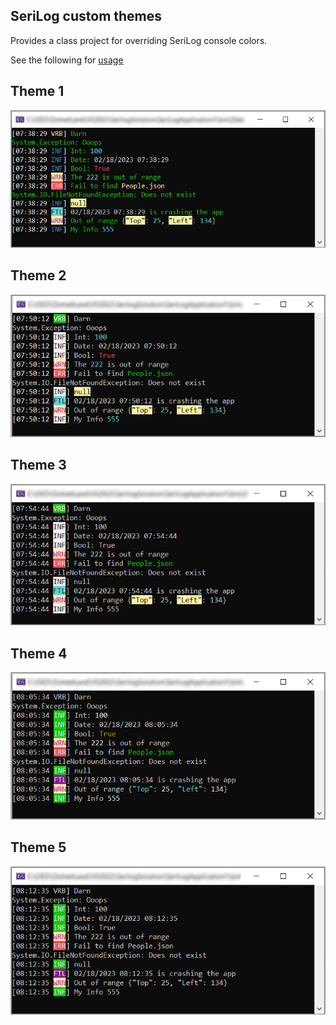 ## SeriLog custom themes

Provides a class project for overriding SeriLog console colors.


See the following for [usage](SeriLogThemesLibrary/readme.md)

## Theme 1


![Theme1](assets/theme1.png)

## Theme 2

![Theme2](assets/theme2.png)

## Theme 3

![Theme3](assets/theme3.png)

## Theme 4

![Theme4](assets/theme4.png)

## Theme 5

![Theme5](assets/theme5.png)

